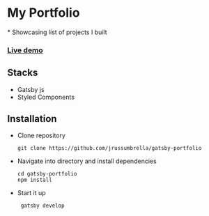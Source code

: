 <h1> My Portfolio </h1>
* Showcasing list of projects I built

### [Live demo](https://jrussbautista.netlify.com/)

## Stacks

- Gatsby js
- Styled Components

## Installation

- Clone repository
  <br>
  ```
  git clone https://github.com/jrussumbrella/gatsby-portfolio
  ```
- Navigate into directory and install dependencies
  ```
  cd gatsby-portfolio
  npm install
  ```
- Start it up
  ```
   gatsby develop
  ```
